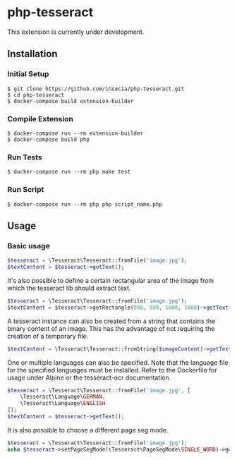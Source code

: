 # php-tesseract
This extension is currently under development. 
## Installation
### Initial Setup
```
$ git clone https://github.com/insecia/php-tesseract.git
$ cd php-tesseract
$ docker-compose build extension-builder
```
### Compile Extension
```
$ docker-compose run --rm extension-builder
$ docker-compose build php 
```
### Run Tests
```
$ docker-compose run --rm php make test
```
### Run Script
```
$ docker-compose run --rm php php script_name.php
```

## Usage
### Basic usage
```php
$tesseract = \Tesseract\Tesseract::fromFile('image.jpg');
$textContent = $tesseract->getText();
```
It's also possible to define a certain rectangular area of the image from
which the tesseract lib should extract text. 
```php
$tesseract = \Tesseract\Tesseract::fromFile('image.jpg');
$textContent = $tesseract->getRectangle(500, 500, 1000, 1000)->getText();
```
A tesseract instance can also be created from a string that contains the binary content 
of an image. This has the advantage of not requiring the creation of a temporary file. 
```php
$textContent = \Tesseract\Tesseract::fromString($imageContent)->getText();
``` 
One or multiple languages can also be specified. Note that the language file for the 
specified languages must be installed. Refer to the Dockerfile for usage under Alpine or
the tesseract-ocr documentation.
```php
$tesseract = \Tesseract\Tesseract::fromFile('image.jpg', [
    \Tesseract\Language\GERMAN,
    \Tesseract\Language\ENGLISH
]);
$textContent = $tesseract->getText();
```
It is also possible to choose a different page seg mode.
```php
$tesseract = \Tesseract\Tesseract::fromFile('image.jpg');
echo $tesseract->setPageSegMode(\Tesseract\PageSegMode\SINGLE_WORD)->getText();
```

